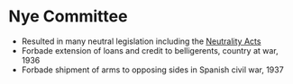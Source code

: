 # Nye Committee
- Resulted in many neutral legislation including the [Neutrality Acts](../policies/neutrality_act.md)
- Forbade extension of loans and credit to belligerents, country at war, 1936
- Forbade shipment of arms to opposing sides in Spanish civil war, 1937